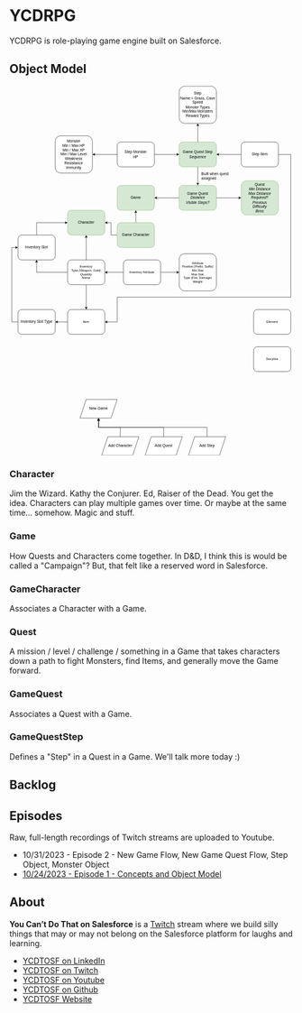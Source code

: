 # YCDRPG

YCDRPG is role-playing game engine built on Salesforce. 

## Object Model

<svg xmlns="http://www.w3.org/2000/svg" xmlns:xlink="http://www.w3.org/1999/xlink" version="1.1" width="916px" viewBox="-0.5 -0.5 916 1191" content="&lt;mxfile host=&quot;app.diagrams.net&quot; modified=&quot;2023-10-31T12:22:17.351Z&quot; agent=&quot;Mozilla/5.0 (Macintosh; Intel Mac OS X 10_15_7) AppleWebKit/537.36 (KHTML, like Gecko) Chrome/116.0.0.0 Safari/537.36&quot; etag=&quot;lqCE7R4EQlFsp98LW2d4&quot; version=&quot;22.0.7&quot; type=&quot;google&quot;&gt;&#10;  &lt;diagram name=&quot;Page-1&quot; id=&quot;z_PUVQzJIF3T8qcF3pUK&quot;&gt;&#10;    &lt;mxGraphModel dx=&quot;1197&quot; dy=&quot;1884&quot; grid=&quot;1&quot; gridSize=&quot;10&quot; guides=&quot;1&quot; tooltips=&quot;1&quot; connect=&quot;1&quot; arrows=&quot;1&quot; fold=&quot;1&quot; page=&quot;1&quot; pageScale=&quot;1&quot; pageWidth=&quot;850&quot; pageHeight=&quot;1100&quot; math=&quot;0&quot; shadow=&quot;0&quot;&gt;&#10;      &lt;root&gt;&#10;        &lt;mxCell id=&quot;0&quot; /&gt;&#10;        &lt;mxCell id=&quot;1&quot; parent=&quot;0&quot; /&gt;&#10;        &lt;mxCell id=&quot;bonW2UJbEylPmyyfrp2b-2&quot; value=&quot;Game&quot; style=&quot;rounded=1;whiteSpace=wrap;html=1;fillColor=#d5e8d4;strokeColor=#82b366;&quot; vertex=&quot;1&quot; parent=&quot;1&quot;&gt;&#10;          &lt;mxGeometry x=&quot;360&quot; y=&quot;120&quot; width=&quot;120&quot; height=&quot;80&quot; as=&quot;geometry&quot; /&gt;&#10;        &lt;/mxCell&gt;&#10;        &lt;mxCell id=&quot;bonW2UJbEylPmyyfrp2b-3&quot; value=&quot;Character&quot; style=&quot;rounded=1;whiteSpace=wrap;html=1;fillColor=#d5e8d4;strokeColor=#82b366;&quot; vertex=&quot;1&quot; parent=&quot;1&quot;&gt;&#10;          &lt;mxGeometry x=&quot;200&quot; y=&quot;200&quot; width=&quot;120&quot; height=&quot;80&quot; as=&quot;geometry&quot; /&gt;&#10;        &lt;/mxCell&gt;&#10;        &lt;mxCell id=&quot;bonW2UJbEylPmyyfrp2b-4&quot; value=&quot;&quot; style=&quot;endArrow=classic;html=1;rounded=0;exitX=1;exitY=0.5;exitDx=0;exitDy=0;entryX=1;entryY=0.5;entryDx=0;entryDy=0;edgeStyle=orthogonalEdgeStyle;&quot; edge=&quot;1&quot; parent=&quot;1&quot; source=&quot;bonW2UJbEylPmyyfrp2b-35&quot; target=&quot;bonW2UJbEylPmyyfrp2b-10&quot;&gt;&#10;          &lt;mxGeometry width=&quot;50&quot; height=&quot;50&quot; relative=&quot;1&quot; as=&quot;geometry&quot;&gt;&#10;            &lt;mxPoint x=&quot;250&quot; y=&quot;180&quot; as=&quot;sourcePoint&quot; /&gt;&#10;            &lt;mxPoint x=&quot;300&quot; y=&quot;130&quot; as=&quot;targetPoint&quot; /&gt;&#10;            &lt;Array as=&quot;points&quot;&gt;&#10;              &lt;mxPoint x=&quot;920&quot; y=&quot;20&quot; /&gt;&#10;              &lt;mxPoint x=&quot;920&quot; y=&quot;480&quot; /&gt;&#10;              &lt;mxPoint x=&quot;360&quot; y=&quot;480&quot; /&gt;&#10;              &lt;mxPoint x=&quot;360&quot; y=&quot;560&quot; /&gt;&#10;            &lt;/Array&gt;&#10;          &lt;/mxGeometry&gt;&#10;        &lt;/mxCell&gt;&#10;        &lt;mxCell id=&quot;bonW2UJbEylPmyyfrp2b-5&quot; value=&quot;&amp;lt;font style=&amp;quot;font-size: 10px;&amp;quot;&amp;gt;Inventory&amp;lt;br&amp;gt;&amp;lt;i&amp;gt;Type (Weapon, Gold)&amp;lt;br&amp;gt;Quantity&amp;lt;br&amp;gt;Name&amp;lt;br&amp;gt;&amp;lt;/i&amp;gt;&amp;lt;/font&amp;gt;&quot; style=&quot;rounded=1;whiteSpace=wrap;html=1;&quot; vertex=&quot;1&quot; parent=&quot;1&quot;&gt;&#10;          &lt;mxGeometry x=&quot;200&quot; y=&quot;360&quot; width=&quot;120&quot; height=&quot;80&quot; as=&quot;geometry&quot; /&gt;&#10;        &lt;/mxCell&gt;&#10;        &lt;mxCell id=&quot;bonW2UJbEylPmyyfrp2b-6&quot; value=&quot;Inventory Slot&quot; style=&quot;rounded=1;whiteSpace=wrap;html=1;&quot; vertex=&quot;1&quot; parent=&quot;1&quot;&gt;&#10;          &lt;mxGeometry x=&quot;40&quot; y=&quot;280&quot; width=&quot;120&quot; height=&quot;80&quot; as=&quot;geometry&quot; /&gt;&#10;        &lt;/mxCell&gt;&#10;        &lt;mxCell id=&quot;bonW2UJbEylPmyyfrp2b-7&quot; value=&quot;&quot; style=&quot;endArrow=classic;html=1;rounded=0;exitX=0.5;exitY=0;exitDx=0;exitDy=0;entryX=0;entryY=0.5;entryDx=0;entryDy=0;edgeStyle=orthogonalEdgeStyle;&quot; edge=&quot;1&quot; parent=&quot;1&quot; source=&quot;bonW2UJbEylPmyyfrp2b-6&quot; target=&quot;bonW2UJbEylPmyyfrp2b-3&quot;&gt;&#10;          &lt;mxGeometry width=&quot;50&quot; height=&quot;50&quot; relative=&quot;1&quot; as=&quot;geometry&quot;&gt;&#10;            &lt;mxPoint x=&quot;270&quot; y=&quot;210&quot; as=&quot;sourcePoint&quot; /&gt;&#10;            &lt;mxPoint x=&quot;370&quot; y=&quot;170&quot; as=&quot;targetPoint&quot; /&gt;&#10;          &lt;/mxGeometry&gt;&#10;        &lt;/mxCell&gt;&#10;        &lt;mxCell id=&quot;bonW2UJbEylPmyyfrp2b-8&quot; value=&quot;&quot; style=&quot;endArrow=classic;html=1;rounded=0;exitX=0.5;exitY=0;exitDx=0;exitDy=0;entryX=0.5;entryY=1;entryDx=0;entryDy=0;edgeStyle=orthogonalEdgeStyle;&quot; edge=&quot;1&quot; parent=&quot;1&quot; source=&quot;bonW2UJbEylPmyyfrp2b-5&quot; target=&quot;bonW2UJbEylPmyyfrp2b-3&quot;&gt;&#10;          &lt;mxGeometry width=&quot;50&quot; height=&quot;50&quot; relative=&quot;1&quot; as=&quot;geometry&quot;&gt;&#10;            &lt;mxPoint x=&quot;110&quot; y=&quot;290&quot; as=&quot;sourcePoint&quot; /&gt;&#10;            &lt;mxPoint x=&quot;210&quot; y=&quot;250&quot; as=&quot;targetPoint&quot; /&gt;&#10;          &lt;/mxGeometry&gt;&#10;        &lt;/mxCell&gt;&#10;        &lt;mxCell id=&quot;bonW2UJbEylPmyyfrp2b-9&quot; value=&quot;&quot; style=&quot;endArrow=classic;html=1;rounded=0;exitX=0;exitY=0.5;exitDx=0;exitDy=0;entryX=0.5;entryY=1;entryDx=0;entryDy=0;edgeStyle=orthogonalEdgeStyle;&quot; edge=&quot;1&quot; parent=&quot;1&quot; source=&quot;bonW2UJbEylPmyyfrp2b-5&quot; target=&quot;bonW2UJbEylPmyyfrp2b-6&quot;&gt;&#10;          &lt;mxGeometry width=&quot;50&quot; height=&quot;50&quot; relative=&quot;1&quot; as=&quot;geometry&quot;&gt;&#10;            &lt;mxPoint x=&quot;270&quot; y=&quot;370&quot; as=&quot;sourcePoint&quot; /&gt;&#10;            &lt;mxPoint x=&quot;270&quot; y=&quot;290&quot; as=&quot;targetPoint&quot; /&gt;&#10;          &lt;/mxGeometry&gt;&#10;        &lt;/mxCell&gt;&#10;        &lt;mxCell id=&quot;bonW2UJbEylPmyyfrp2b-10&quot; value=&quot;&amp;lt;font style=&amp;quot;font-size: 10px;&amp;quot;&amp;gt;Item&amp;lt;br&amp;gt;&amp;lt;/font&amp;gt;&quot; style=&quot;rounded=1;whiteSpace=wrap;html=1;&quot; vertex=&quot;1&quot; parent=&quot;1&quot;&gt;&#10;          &lt;mxGeometry x=&quot;200&quot; y=&quot;520&quot; width=&quot;120&quot; height=&quot;80&quot; as=&quot;geometry&quot; /&gt;&#10;        &lt;/mxCell&gt;&#10;        &lt;mxCell id=&quot;bonW2UJbEylPmyyfrp2b-11&quot; value=&quot;Inventory Slot Type&quot; style=&quot;rounded=1;whiteSpace=wrap;html=1;&quot; vertex=&quot;1&quot; parent=&quot;1&quot;&gt;&#10;          &lt;mxGeometry x=&quot;40&quot; y=&quot;520&quot; width=&quot;120&quot; height=&quot;80&quot; as=&quot;geometry&quot; /&gt;&#10;        &lt;/mxCell&gt;&#10;        &lt;mxCell id=&quot;bonW2UJbEylPmyyfrp2b-12&quot; value=&quot;&quot; style=&quot;endArrow=classic;html=1;rounded=0;exitX=0;exitY=0.5;exitDx=0;exitDy=0;entryX=1;entryY=0.5;entryDx=0;entryDy=0;&quot; edge=&quot;1&quot; parent=&quot;1&quot; source=&quot;bonW2UJbEylPmyyfrp2b-10&quot; target=&quot;bonW2UJbEylPmyyfrp2b-11&quot;&gt;&#10;          &lt;mxGeometry width=&quot;50&quot; height=&quot;50&quot; relative=&quot;1&quot; as=&quot;geometry&quot;&gt;&#10;            &lt;mxPoint x=&quot;120&quot; y=&quot;540&quot; as=&quot;sourcePoint&quot; /&gt;&#10;            &lt;mxPoint x=&quot;170&quot; y=&quot;490&quot; as=&quot;targetPoint&quot; /&gt;&#10;          &lt;/mxGeometry&gt;&#10;        &lt;/mxCell&gt;&#10;        &lt;mxCell id=&quot;bonW2UJbEylPmyyfrp2b-15&quot; value=&quot;&quot; style=&quot;endArrow=classic;html=1;rounded=0;exitX=0;exitY=0.5;exitDx=0;exitDy=0;entryX=0;entryY=0.5;entryDx=0;entryDy=0;edgeStyle=orthogonalEdgeStyle;&quot; edge=&quot;1&quot; parent=&quot;1&quot; source=&quot;bonW2UJbEylPmyyfrp2b-11&quot; target=&quot;bonW2UJbEylPmyyfrp2b-6&quot;&gt;&#10;          &lt;mxGeometry width=&quot;50&quot; height=&quot;50&quot; relative=&quot;1&quot; as=&quot;geometry&quot;&gt;&#10;            &lt;mxPoint x=&quot;210&quot; y=&quot;410&quot; as=&quot;sourcePoint&quot; /&gt;&#10;            &lt;mxPoint x=&quot;110&quot; y=&quot;370&quot; as=&quot;targetPoint&quot; /&gt;&#10;            &lt;Array as=&quot;points&quot;&gt;&#10;              &lt;mxPoint x=&quot;20&quot; y=&quot;560&quot; /&gt;&#10;              &lt;mxPoint x=&quot;20&quot; y=&quot;320&quot; /&gt;&#10;            &lt;/Array&gt;&#10;          &lt;/mxGeometry&gt;&#10;        &lt;/mxCell&gt;&#10;        &lt;mxCell id=&quot;bonW2UJbEylPmyyfrp2b-16&quot; value=&quot;&quot; style=&quot;endArrow=classic;html=1;rounded=0;exitX=0.5;exitY=1;exitDx=0;exitDy=0;edgeStyle=orthogonalEdgeStyle;&quot; edge=&quot;1&quot; parent=&quot;1&quot; source=&quot;bonW2UJbEylPmyyfrp2b-5&quot; target=&quot;bonW2UJbEylPmyyfrp2b-10&quot;&gt;&#10;          &lt;mxGeometry width=&quot;50&quot; height=&quot;50&quot; relative=&quot;1&quot; as=&quot;geometry&quot;&gt;&#10;            &lt;mxPoint x=&quot;270&quot; y=&quot;370&quot; as=&quot;sourcePoint&quot; /&gt;&#10;            &lt;mxPoint x=&quot;270&quot; y=&quot;290&quot; as=&quot;targetPoint&quot; /&gt;&#10;          &lt;/mxGeometry&gt;&#10;        &lt;/mxCell&gt;&#10;        &lt;mxCell id=&quot;bonW2UJbEylPmyyfrp2b-17&quot; value=&quot;&amp;lt;font style=&amp;quot;font-size: 10px;&amp;quot;&amp;gt;Attribute&amp;lt;br&amp;gt;Position (Prefix, Suffix)&amp;lt;br&amp;gt;Min Stat&amp;lt;br&amp;gt;Max Stat&amp;lt;br&amp;gt;Type (Fire, Damage)&amp;lt;br&amp;gt;Weight&amp;lt;br&amp;gt;&amp;lt;/font&amp;gt;&quot; style=&quot;rounded=1;whiteSpace=wrap;html=1;&quot; vertex=&quot;1&quot; parent=&quot;1&quot;&gt;&#10;          &lt;mxGeometry x=&quot;560&quot; y=&quot;340&quot; width=&quot;120&quot; height=&quot;120&quot; as=&quot;geometry&quot; /&gt;&#10;        &lt;/mxCell&gt;&#10;        &lt;mxCell id=&quot;bonW2UJbEylPmyyfrp2b-18&quot; value=&quot;&amp;lt;font style=&amp;quot;font-size: 10px;&amp;quot;&amp;gt;Inventory Attribute&amp;lt;br&amp;gt;&amp;lt;/font&amp;gt;&quot; style=&quot;rounded=1;whiteSpace=wrap;html=1;&quot; vertex=&quot;1&quot; parent=&quot;1&quot;&gt;&#10;          &lt;mxGeometry x=&quot;380&quot; y=&quot;360&quot; width=&quot;120&quot; height=&quot;80&quot; as=&quot;geometry&quot; /&gt;&#10;        &lt;/mxCell&gt;&#10;        &lt;mxCell id=&quot;bonW2UJbEylPmyyfrp2b-19&quot; value=&quot;&quot; style=&quot;endArrow=classic;html=1;rounded=0;exitX=0;exitY=0.5;exitDx=0;exitDy=0;edgeStyle=orthogonalEdgeStyle;&quot; edge=&quot;1&quot; parent=&quot;1&quot; source=&quot;bonW2UJbEylPmyyfrp2b-18&quot; target=&quot;bonW2UJbEylPmyyfrp2b-5&quot;&gt;&#10;          &lt;mxGeometry width=&quot;50&quot; height=&quot;50&quot; relative=&quot;1&quot; as=&quot;geometry&quot;&gt;&#10;            &lt;mxPoint x=&quot;270&quot; y=&quot;450&quot; as=&quot;sourcePoint&quot; /&gt;&#10;            &lt;mxPoint x=&quot;270&quot; y=&quot;530&quot; as=&quot;targetPoint&quot; /&gt;&#10;          &lt;/mxGeometry&gt;&#10;        &lt;/mxCell&gt;&#10;        &lt;mxCell id=&quot;bonW2UJbEylPmyyfrp2b-20&quot; value=&quot;&quot; style=&quot;endArrow=classic;html=1;rounded=0;exitX=1;exitY=0.5;exitDx=0;exitDy=0;edgeStyle=orthogonalEdgeStyle;entryX=0;entryY=0.5;entryDx=0;entryDy=0;&quot; edge=&quot;1&quot; parent=&quot;1&quot; source=&quot;bonW2UJbEylPmyyfrp2b-18&quot; target=&quot;bonW2UJbEylPmyyfrp2b-17&quot;&gt;&#10;          &lt;mxGeometry width=&quot;50&quot; height=&quot;50&quot; relative=&quot;1&quot; as=&quot;geometry&quot;&gt;&#10;            &lt;mxPoint x=&quot;390&quot; y=&quot;410&quot; as=&quot;sourcePoint&quot; /&gt;&#10;            &lt;mxPoint x=&quot;330&quot; y=&quot;410&quot; as=&quot;targetPoint&quot; /&gt;&#10;          &lt;/mxGeometry&gt;&#10;        &lt;/mxCell&gt;&#10;        &lt;mxCell id=&quot;bonW2UJbEylPmyyfrp2b-21&quot; value=&quot;Game Quest&amp;lt;br&amp;gt;&amp;lt;i&amp;gt;Distance&amp;lt;br&amp;gt;Visible Steps?&amp;lt;br&amp;gt;&amp;lt;/i&amp;gt;&quot; style=&quot;rounded=1;whiteSpace=wrap;html=1;fillColor=#d5e8d4;strokeColor=#82b366;&quot; vertex=&quot;1&quot; parent=&quot;1&quot;&gt;&#10;          &lt;mxGeometry x=&quot;560&quot; y=&quot;120&quot; width=&quot;120&quot; height=&quot;80&quot; as=&quot;geometry&quot; /&gt;&#10;        &lt;/mxCell&gt;&#10;        &lt;mxCell id=&quot;bonW2UJbEylPmyyfrp2b-22&quot; value=&quot;&quot; style=&quot;endArrow=classic;html=1;rounded=0;entryX=1;entryY=0.5;entryDx=0;entryDy=0;edgeStyle=orthogonalEdgeStyle;&quot; edge=&quot;1&quot; parent=&quot;1&quot; source=&quot;bonW2UJbEylPmyyfrp2b-21&quot; target=&quot;bonW2UJbEylPmyyfrp2b-2&quot;&gt;&#10;          &lt;mxGeometry width=&quot;50&quot; height=&quot;50&quot; relative=&quot;1&quot; as=&quot;geometry&quot;&gt;&#10;            &lt;mxPoint x=&quot;270&quot; y=&quot;210&quot; as=&quot;sourcePoint&quot; /&gt;&#10;            &lt;mxPoint x=&quot;370&quot; y=&quot;170&quot; as=&quot;targetPoint&quot; /&gt;&#10;          &lt;/mxGeometry&gt;&#10;        &lt;/mxCell&gt;&#10;        &lt;mxCell id=&quot;bonW2UJbEylPmyyfrp2b-23&quot; value=&quot;Quest&amp;lt;br&amp;gt;&amp;lt;i&amp;gt;Min Distance&amp;lt;br&amp;gt;Max Distance&amp;lt;br&amp;gt;Required?&amp;lt;br&amp;gt;Previous&amp;lt;br&amp;gt;Difficulty&amp;lt;br&amp;gt;Boss&amp;lt;br&amp;gt;&amp;lt;/i&amp;gt;&quot; style=&quot;rounded=1;whiteSpace=wrap;html=1;fillColor=#d5e8d4;strokeColor=#82b366;&quot; vertex=&quot;1&quot; parent=&quot;1&quot;&gt;&#10;          &lt;mxGeometry x=&quot;760&quot; y=&quot;105&quot; width=&quot;120&quot; height=&quot;110&quot; as=&quot;geometry&quot; /&gt;&#10;        &lt;/mxCell&gt;&#10;        &lt;mxCell id=&quot;bonW2UJbEylPmyyfrp2b-24&quot; value=&quot;&quot; style=&quot;endArrow=classic;html=1;rounded=0;entryX=0;entryY=0.5;entryDx=0;entryDy=0;edgeStyle=orthogonalEdgeStyle;exitX=1;exitY=0.5;exitDx=0;exitDy=0;&quot; edge=&quot;1&quot; parent=&quot;1&quot; source=&quot;bonW2UJbEylPmyyfrp2b-21&quot; target=&quot;bonW2UJbEylPmyyfrp2b-23&quot;&gt;&#10;          &lt;mxGeometry width=&quot;50&quot; height=&quot;50&quot; relative=&quot;1&quot; as=&quot;geometry&quot;&gt;&#10;            &lt;mxPoint x=&quot;570&quot; y=&quot;170&quot; as=&quot;sourcePoint&quot; /&gt;&#10;            &lt;mxPoint x=&quot;490&quot; y=&quot;170&quot; as=&quot;targetPoint&quot; /&gt;&#10;          &lt;/mxGeometry&gt;&#10;        &lt;/mxCell&gt;&#10;        &lt;mxCell id=&quot;bonW2UJbEylPmyyfrp2b-25&quot; value=&quot;&amp;lt;font style=&amp;quot;font-size: 10px;&amp;quot;&amp;gt;Element&amp;lt;br&amp;gt;&amp;lt;/font&amp;gt;&quot; style=&quot;rounded=1;whiteSpace=wrap;html=1;&quot; vertex=&quot;1&quot; parent=&quot;1&quot;&gt;&#10;          &lt;mxGeometry x=&quot;800&quot; y=&quot;520&quot; width=&quot;120&quot; height=&quot;80&quot; as=&quot;geometry&quot; /&gt;&#10;        &lt;/mxCell&gt;&#10;        &lt;mxCell id=&quot;bonW2UJbEylPmyyfrp2b-26&quot; value=&quot;Game Quest Step&amp;lt;br&amp;gt;&amp;lt;i&amp;gt;Sequence&amp;lt;/i&amp;gt;&quot; style=&quot;rounded=1;whiteSpace=wrap;html=1;fillColor=#d5e8d4;strokeColor=#82b366;&quot; vertex=&quot;1&quot; parent=&quot;1&quot;&gt;&#10;          &lt;mxGeometry x=&quot;560&quot; y=&quot;-20&quot; width=&quot;120&quot; height=&quot;80&quot; as=&quot;geometry&quot; /&gt;&#10;        &lt;/mxCell&gt;&#10;        &lt;mxCell id=&quot;bonW2UJbEylPmyyfrp2b-27&quot; value=&quot;Step&amp;lt;br&amp;gt;Name = Grass, Cave&amp;lt;br&amp;gt;Speed&amp;lt;br&amp;gt;Monster Types&amp;lt;br&amp;gt;Min/Max Monsters&amp;lt;br&amp;gt;Reward Types&quot; style=&quot;rounded=1;whiteSpace=wrap;html=1;&quot; vertex=&quot;1&quot; parent=&quot;1&quot;&gt;&#10;          &lt;mxGeometry x=&quot;560&quot; y=&quot;-200&quot; width=&quot;120&quot; height=&quot;120&quot; as=&quot;geometry&quot; /&gt;&#10;        &lt;/mxCell&gt;&#10;        &lt;mxCell id=&quot;bonW2UJbEylPmyyfrp2b-28&quot; value=&quot;&quot; style=&quot;endArrow=classic;html=1;rounded=0;entryX=0.5;entryY=0;entryDx=0;entryDy=0;edgeStyle=orthogonalEdgeStyle;exitX=0.5;exitY=1;exitDx=0;exitDy=0;&quot; edge=&quot;1&quot; parent=&quot;1&quot; source=&quot;bonW2UJbEylPmyyfrp2b-26&quot; target=&quot;bonW2UJbEylPmyyfrp2b-21&quot;&gt;&#10;          &lt;mxGeometry width=&quot;50&quot; height=&quot;50&quot; relative=&quot;1&quot; as=&quot;geometry&quot;&gt;&#10;            &lt;mxPoint x=&quot;570&quot; y=&quot;170&quot; as=&quot;sourcePoint&quot; /&gt;&#10;            &lt;mxPoint x=&quot;490&quot; y=&quot;170&quot; as=&quot;targetPoint&quot; /&gt;&#10;          &lt;/mxGeometry&gt;&#10;        &lt;/mxCell&gt;&#10;        &lt;mxCell id=&quot;bonW2UJbEylPmyyfrp2b-29&quot; value=&quot;Built when quest assigned&quot; style=&quot;text;html=1;strokeColor=none;fillColor=none;align=left;verticalAlign=middle;whiteSpace=wrap;rounded=0;&quot; vertex=&quot;1&quot; parent=&quot;1&quot;&gt;&#10;          &lt;mxGeometry x=&quot;630&quot; y=&quot;75&quot; width=&quot;100&quot; height=&quot;30&quot; as=&quot;geometry&quot; /&gt;&#10;        &lt;/mxCell&gt;&#10;        &lt;mxCell id=&quot;bonW2UJbEylPmyyfrp2b-30&quot; value=&quot;&quot; style=&quot;endArrow=classic;html=1;rounded=0;entryX=0.5;entryY=1;entryDx=0;entryDy=0;edgeStyle=orthogonalEdgeStyle;exitX=0.5;exitY=0;exitDx=0;exitDy=0;&quot; edge=&quot;1&quot; parent=&quot;1&quot; source=&quot;bonW2UJbEylPmyyfrp2b-26&quot; target=&quot;bonW2UJbEylPmyyfrp2b-27&quot;&gt;&#10;          &lt;mxGeometry width=&quot;50&quot; height=&quot;50&quot; relative=&quot;1&quot; as=&quot;geometry&quot;&gt;&#10;            &lt;mxPoint x=&quot;630&quot; y=&quot;70&quot; as=&quot;sourcePoint&quot; /&gt;&#10;            &lt;mxPoint x=&quot;630&quot; y=&quot;130&quot; as=&quot;targetPoint&quot; /&gt;&#10;          &lt;/mxGeometry&gt;&#10;        &lt;/mxCell&gt;&#10;        &lt;mxCell id=&quot;bonW2UJbEylPmyyfrp2b-31&quot; value=&quot;Step Monster&amp;lt;br&amp;gt;HP&quot; style=&quot;rounded=1;whiteSpace=wrap;html=1;&quot; vertex=&quot;1&quot; parent=&quot;1&quot;&gt;&#10;          &lt;mxGeometry x=&quot;360&quot; y=&quot;-20&quot; width=&quot;120&quot; height=&quot;80&quot; as=&quot;geometry&quot; /&gt;&#10;        &lt;/mxCell&gt;&#10;        &lt;mxCell id=&quot;bonW2UJbEylPmyyfrp2b-32&quot; value=&quot;&quot; style=&quot;endArrow=classic;html=1;rounded=0;entryX=0;entryY=0.5;entryDx=0;entryDy=0;edgeStyle=orthogonalEdgeStyle;exitX=1;exitY=0.5;exitDx=0;exitDy=0;&quot; edge=&quot;1&quot; parent=&quot;1&quot; source=&quot;bonW2UJbEylPmyyfrp2b-31&quot; target=&quot;bonW2UJbEylPmyyfrp2b-26&quot;&gt;&#10;          &lt;mxGeometry width=&quot;50&quot; height=&quot;50&quot; relative=&quot;1&quot; as=&quot;geometry&quot;&gt;&#10;            &lt;mxPoint x=&quot;570&quot; y=&quot;170&quot; as=&quot;sourcePoint&quot; /&gt;&#10;            &lt;mxPoint x=&quot;490&quot; y=&quot;170&quot; as=&quot;targetPoint&quot; /&gt;&#10;          &lt;/mxGeometry&gt;&#10;        &lt;/mxCell&gt;&#10;        &lt;mxCell id=&quot;bonW2UJbEylPmyyfrp2b-33&quot; value=&quot;Monster&amp;lt;br&amp;gt;Min / Max HP&amp;lt;br&amp;gt;Min / Max XP&amp;lt;br&amp;gt;Min / Max Level&amp;lt;br&amp;gt;Weakness&amp;lt;br&amp;gt;Resistance&amp;lt;br&amp;gt;Immunity&quot; style=&quot;rounded=1;whiteSpace=wrap;html=1;&quot; vertex=&quot;1&quot; parent=&quot;1&quot;&gt;&#10;          &lt;mxGeometry x=&quot;160&quot; y=&quot;-40&quot; width=&quot;120&quot; height=&quot;120&quot; as=&quot;geometry&quot; /&gt;&#10;        &lt;/mxCell&gt;&#10;        &lt;mxCell id=&quot;bonW2UJbEylPmyyfrp2b-34&quot; value=&quot;&quot; style=&quot;endArrow=classic;html=1;rounded=0;entryX=1;entryY=0.5;entryDx=0;entryDy=0;edgeStyle=orthogonalEdgeStyle;exitX=0;exitY=0.5;exitDx=0;exitDy=0;&quot; edge=&quot;1&quot; parent=&quot;1&quot; source=&quot;bonW2UJbEylPmyyfrp2b-31&quot; target=&quot;bonW2UJbEylPmyyfrp2b-33&quot;&gt;&#10;          &lt;mxGeometry width=&quot;50&quot; height=&quot;50&quot; relative=&quot;1&quot; as=&quot;geometry&quot;&gt;&#10;            &lt;mxPoint x=&quot;310&quot; y=&quot;80&quot; as=&quot;sourcePoint&quot; /&gt;&#10;            &lt;mxPoint x=&quot;570&quot; y=&quot;30&quot; as=&quot;targetPoint&quot; /&gt;&#10;          &lt;/mxGeometry&gt;&#10;        &lt;/mxCell&gt;&#10;        &lt;mxCell id=&quot;bonW2UJbEylPmyyfrp2b-35&quot; value=&quot;Step Item&quot; style=&quot;rounded=1;whiteSpace=wrap;html=1;&quot; vertex=&quot;1&quot; parent=&quot;1&quot;&gt;&#10;          &lt;mxGeometry x=&quot;760&quot; y=&quot;-20&quot; width=&quot;120&quot; height=&quot;80&quot; as=&quot;geometry&quot; /&gt;&#10;        &lt;/mxCell&gt;&#10;        &lt;mxCell id=&quot;bonW2UJbEylPmyyfrp2b-36&quot; value=&quot;&quot; style=&quot;endArrow=classic;html=1;rounded=0;entryX=1;entryY=0.5;entryDx=0;entryDy=0;edgeStyle=orthogonalEdgeStyle;exitX=0;exitY=0.5;exitDx=0;exitDy=0;&quot; edge=&quot;1&quot; parent=&quot;1&quot; source=&quot;bonW2UJbEylPmyyfrp2b-35&quot; target=&quot;bonW2UJbEylPmyyfrp2b-26&quot;&gt;&#10;          &lt;mxGeometry width=&quot;50&quot; height=&quot;50&quot; relative=&quot;1&quot; as=&quot;geometry&quot;&gt;&#10;            &lt;mxPoint x=&quot;490&quot; y=&quot;30&quot; as=&quot;sourcePoint&quot; /&gt;&#10;            &lt;mxPoint x=&quot;570&quot; y=&quot;30&quot; as=&quot;targetPoint&quot; /&gt;&#10;          &lt;/mxGeometry&gt;&#10;        &lt;/mxCell&gt;&#10;        &lt;mxCell id=&quot;bonW2UJbEylPmyyfrp2b-38&quot; value=&quot;&quot; style=&quot;endArrow=classic;html=1;rounded=0;entryX=0.5;entryY=1;entryDx=0;entryDy=0;edgeStyle=orthogonalEdgeStyle;&quot; edge=&quot;1&quot; parent=&quot;1&quot; source=&quot;bonW2UJbEylPmyyfrp2b-40&quot; target=&quot;bonW2UJbEylPmyyfrp2b-2&quot;&gt;&#10;          &lt;mxGeometry width=&quot;50&quot; height=&quot;50&quot; relative=&quot;1&quot; as=&quot;geometry&quot;&gt;&#10;            &lt;mxPoint x=&quot;270&quot; y=&quot;370&quot; as=&quot;sourcePoint&quot; /&gt;&#10;            &lt;mxPoint x=&quot;270&quot; y=&quot;290&quot; as=&quot;targetPoint&quot; /&gt;&#10;          &lt;/mxGeometry&gt;&#10;        &lt;/mxCell&gt;&#10;        &lt;mxCell id=&quot;bonW2UJbEylPmyyfrp2b-40&quot; value=&quot;Game Character&quot; style=&quot;rounded=1;whiteSpace=wrap;html=1;fillColor=#d5e8d4;strokeColor=#82b366;&quot; vertex=&quot;1&quot; parent=&quot;1&quot;&gt;&#10;          &lt;mxGeometry x=&quot;360&quot; y=&quot;240&quot; width=&quot;120&quot; height=&quot;80&quot; as=&quot;geometry&quot; /&gt;&#10;        &lt;/mxCell&gt;&#10;        &lt;mxCell id=&quot;bonW2UJbEylPmyyfrp2b-41&quot; value=&quot;&quot; style=&quot;endArrow=classic;html=1;rounded=0;exitX=0;exitY=0.5;exitDx=0;exitDy=0;edgeStyle=orthogonalEdgeStyle;&quot; edge=&quot;1&quot; parent=&quot;1&quot; source=&quot;bonW2UJbEylPmyyfrp2b-40&quot; target=&quot;bonW2UJbEylPmyyfrp2b-3&quot;&gt;&#10;          &lt;mxGeometry width=&quot;50&quot; height=&quot;50&quot; relative=&quot;1&quot; as=&quot;geometry&quot;&gt;&#10;            &lt;mxPoint x=&quot;270&quot; y=&quot;370&quot; as=&quot;sourcePoint&quot; /&gt;&#10;            &lt;mxPoint x=&quot;270&quot; y=&quot;290&quot; as=&quot;targetPoint&quot; /&gt;&#10;          &lt;/mxGeometry&gt;&#10;        &lt;/mxCell&gt;&#10;        &lt;mxCell id=&quot;bonW2UJbEylPmyyfrp2b-42&quot; value=&quot;&amp;lt;font style=&amp;quot;font-size: 10px;&amp;quot;&amp;gt;Storyline&amp;lt;br&amp;gt;&amp;lt;/font&amp;gt;&quot; style=&quot;rounded=1;whiteSpace=wrap;html=1;&quot; vertex=&quot;1&quot; parent=&quot;1&quot;&gt;&#10;          &lt;mxGeometry x=&quot;800&quot; y=&quot;640&quot; width=&quot;120&quot; height=&quot;80&quot; as=&quot;geometry&quot; /&gt;&#10;        &lt;/mxCell&gt;&#10;        &lt;mxCell id=&quot;bonW2UJbEylPmyyfrp2b-43&quot; value=&quot;New Game&quot; style=&quot;shape=parallelogram;perimeter=parallelogramPerimeter;whiteSpace=wrap;html=1;fixedSize=1;&quot; vertex=&quot;1&quot; parent=&quot;1&quot;&gt;&#10;          &lt;mxGeometry x=&quot;240&quot; y=&quot;810&quot; width=&quot;120&quot; height=&quot;60&quot; as=&quot;geometry&quot; /&gt;&#10;        &lt;/mxCell&gt;&#10;        &lt;mxCell id=&quot;bonW2UJbEylPmyyfrp2b-44&quot; value=&quot;Add Character&quot; style=&quot;shape=parallelogram;perimeter=parallelogramPerimeter;whiteSpace=wrap;html=1;fixedSize=1;&quot; vertex=&quot;1&quot; parent=&quot;1&quot;&gt;&#10;          &lt;mxGeometry x=&quot;310&quot; y=&quot;930&quot; width=&quot;120&quot; height=&quot;60&quot; as=&quot;geometry&quot; /&gt;&#10;        &lt;/mxCell&gt;&#10;        &lt;mxCell id=&quot;bonW2UJbEylPmyyfrp2b-46&quot; value=&quot;&quot; style=&quot;endArrow=classic;html=1;rounded=0;exitX=0.5;exitY=0;exitDx=0;exitDy=0;entryX=0.5;entryY=1;entryDx=0;entryDy=0;edgeStyle=orthogonalEdgeStyle;&quot; edge=&quot;1&quot; parent=&quot;1&quot; source=&quot;bonW2UJbEylPmyyfrp2b-44&quot; target=&quot;bonW2UJbEylPmyyfrp2b-43&quot;&gt;&#10;          &lt;mxGeometry width=&quot;50&quot; height=&quot;50&quot; relative=&quot;1&quot; as=&quot;geometry&quot;&gt;&#10;            &lt;mxPoint x=&quot;210&quot; y=&quot;410&quot; as=&quot;sourcePoint&quot; /&gt;&#10;            &lt;mxPoint x=&quot;110&quot; y=&quot;370&quot; as=&quot;targetPoint&quot; /&gt;&#10;          &lt;/mxGeometry&gt;&#10;        &lt;/mxCell&gt;&#10;        &lt;mxCell id=&quot;bonW2UJbEylPmyyfrp2b-47&quot; value=&quot;Add Quest&quot; style=&quot;shape=parallelogram;perimeter=parallelogramPerimeter;whiteSpace=wrap;html=1;fixedSize=1;&quot; vertex=&quot;1&quot; parent=&quot;1&quot;&gt;&#10;          &lt;mxGeometry x=&quot;450&quot; y=&quot;930&quot; width=&quot;120&quot; height=&quot;60&quot; as=&quot;geometry&quot; /&gt;&#10;        &lt;/mxCell&gt;&#10;        &lt;mxCell id=&quot;bonW2UJbEylPmyyfrp2b-48&quot; value=&quot;&quot; style=&quot;endArrow=classic;html=1;rounded=0;exitX=0.5;exitY=0;exitDx=0;exitDy=0;edgeStyle=orthogonalEdgeStyle;entryX=0.5;entryY=1;entryDx=0;entryDy=0;&quot; edge=&quot;1&quot; parent=&quot;1&quot; source=&quot;bonW2UJbEylPmyyfrp2b-47&quot; target=&quot;bonW2UJbEylPmyyfrp2b-43&quot;&gt;&#10;          &lt;mxGeometry width=&quot;50&quot; height=&quot;50&quot; relative=&quot;1&quot; as=&quot;geometry&quot;&gt;&#10;            &lt;mxPoint x=&quot;380&quot; y=&quot;940&quot; as=&quot;sourcePoint&quot; /&gt;&#10;            &lt;mxPoint x=&quot;280&quot; y=&quot;900&quot; as=&quot;targetPoint&quot; /&gt;&#10;          &lt;/mxGeometry&gt;&#10;        &lt;/mxCell&gt;&#10;        &lt;mxCell id=&quot;bonW2UJbEylPmyyfrp2b-49&quot; value=&quot;Add Step&quot; style=&quot;shape=parallelogram;perimeter=parallelogramPerimeter;whiteSpace=wrap;html=1;fixedSize=1;&quot; vertex=&quot;1&quot; parent=&quot;1&quot;&gt;&#10;          &lt;mxGeometry x=&quot;590&quot; y=&quot;930&quot; width=&quot;120&quot; height=&quot;60&quot; as=&quot;geometry&quot; /&gt;&#10;        &lt;/mxCell&gt;&#10;        &lt;mxCell id=&quot;bonW2UJbEylPmyyfrp2b-50&quot; value=&quot;&quot; style=&quot;endArrow=classic;html=1;rounded=0;exitX=0.5;exitY=0;exitDx=0;exitDy=0;edgeStyle=orthogonalEdgeStyle;entryX=0.5;entryY=1;entryDx=0;entryDy=0;&quot; edge=&quot;1&quot; parent=&quot;1&quot; source=&quot;bonW2UJbEylPmyyfrp2b-49&quot; target=&quot;bonW2UJbEylPmyyfrp2b-43&quot;&gt;&#10;          &lt;mxGeometry width=&quot;50&quot; height=&quot;50&quot; relative=&quot;1&quot; as=&quot;geometry&quot;&gt;&#10;            &lt;mxPoint x=&quot;520&quot; y=&quot;940&quot; as=&quot;sourcePoint&quot; /&gt;&#10;            &lt;mxPoint x=&quot;560&quot; y=&quot;960&quot; as=&quot;targetPoint&quot; /&gt;&#10;          &lt;/mxGeometry&gt;&#10;        &lt;/mxCell&gt;&#10;      &lt;/root&gt;&#10;    &lt;/mxGraphModel&gt;&#10;  &lt;/diagram&gt;&#10;&lt;/mxfile&gt;&#10;" onclick="(function(svg){var src=window.event.target||window.event.srcElement;while (src!=null&amp;&amp;src.nodeName.toLowerCase()!='a'){src=src.parentNode;}if(src==null){if(svg.wnd!=null&amp;&amp;!svg.wnd.closed){svg.wnd.focus();}else{var r=function(evt){if(evt.data=='ready'&amp;&amp;evt.source==svg.wnd){svg.wnd.postMessage(decodeURIComponent(svg.getAttribute('content')),'*');window.removeEventListener('message',r);}};window.addEventListener('message',r);svg.wnd=window.open('https://viewer.diagrams.net/?client=1&amp;page=0&amp;edit=_blank');}}})(this);" style="cursor:pointer;max-width:100%;max-height:1191px;"><defs/><g><rect x="347" y="320" width="120" height="80" rx="12" ry="12" fill="#d5e8d4" stroke="#82b366" pointer-events="all"/><g transform="translate(-0.5 -0.5)"><switch><foreignObject pointer-events="none" width="100%" height="100%" requiredFeatures="http://www.w3.org/TR/SVG11/feature#Extensibility" style="overflow: visible; text-align: left;"><div xmlns="http://www.w3.org/1999/xhtml" style="display: flex; align-items: unsafe center; justify-content: unsafe center; width: 118px; height: 1px; padding-top: 360px; margin-left: 348px;"><div data-drawio-colors="color: rgb(0, 0, 0); " style="box-sizing: border-box; font-size: 0px; text-align: center;"><div style="display: inline-block; font-size: 12px; font-family: Helvetica; color: rgb(0, 0, 0); line-height: 1.2; pointer-events: all; white-space: normal; overflow-wrap: normal;">Game</div></div></div></foreignObject><text x="407" y="364" fill="rgb(0, 0, 0)" font-family="Helvetica" font-size="12px" text-anchor="middle">Game</text></switch></g><rect x="187" y="400" width="120" height="80" rx="12" ry="12" fill="#d5e8d4" stroke="#82b366" pointer-events="all"/><g transform="translate(-0.5 -0.5)"><switch><foreignObject pointer-events="none" width="100%" height="100%" requiredFeatures="http://www.w3.org/TR/SVG11/feature#Extensibility" style="overflow: visible; text-align: left;"><div xmlns="http://www.w3.org/1999/xhtml" style="display: flex; align-items: unsafe center; justify-content: unsafe center; width: 118px; height: 1px; padding-top: 440px; margin-left: 188px;"><div data-drawio-colors="color: rgb(0, 0, 0); " style="box-sizing: border-box; font-size: 0px; text-align: center;"><div style="display: inline-block; font-size: 12px; font-family: Helvetica; color: rgb(0, 0, 0); line-height: 1.2; pointer-events: all; white-space: normal; overflow-wrap: normal;">Character</div></div></div></foreignObject><text x="247" y="444" fill="rgb(0, 0, 0)" font-family="Helvetica" font-size="12px" text-anchor="middle">Character</text></switch></g><path d="M 867 220 L 907 220 L 907 680 L 347 680 L 347 760 L 313.37 760" fill="none" stroke="rgb(0, 0, 0)" stroke-miterlimit="10" pointer-events="stroke"/><path d="M 308.12 760 L 315.12 756.5 L 313.37 760 L 315.12 763.5 Z" fill="rgb(0, 0, 0)" stroke="rgb(0, 0, 0)" stroke-miterlimit="10" pointer-events="all"/><rect x="187" y="560" width="120" height="80" rx="12" ry="12" fill="rgb(255, 255, 255)" stroke="rgb(0, 0, 0)" pointer-events="all"/><g transform="translate(-0.5 -0.5)"><switch><foreignObject pointer-events="none" width="100%" height="100%" requiredFeatures="http://www.w3.org/TR/SVG11/feature#Extensibility" style="overflow: visible; text-align: left;"><div xmlns="http://www.w3.org/1999/xhtml" style="display: flex; align-items: unsafe center; justify-content: unsafe center; width: 118px; height: 1px; padding-top: 600px; margin-left: 188px;"><div data-drawio-colors="color: rgb(0, 0, 0); " style="box-sizing: border-box; font-size: 0px; text-align: center;"><div style="display: inline-block; font-size: 12px; font-family: Helvetica; color: rgb(0, 0, 0); line-height: 1.2; pointer-events: all; white-space: normal; overflow-wrap: normal;"><font style="font-size: 10px;">Inventory<br /><i>Type (Weapon, Gold)<br />Quantity<br />Name<br /></i></font></div></div></div></foreignObject><text x="247" y="604" fill="rgb(0, 0, 0)" font-family="Helvetica" font-size="12px" text-anchor="middle">Inventory...</text></switch></g><rect x="27" y="480" width="120" height="80" rx="12" ry="12" fill="rgb(255, 255, 255)" stroke="rgb(0, 0, 0)" pointer-events="all"/><g transform="translate(-0.5 -0.5)"><switch><foreignObject pointer-events="none" width="100%" height="100%" requiredFeatures="http://www.w3.org/TR/SVG11/feature#Extensibility" style="overflow: visible; text-align: left;"><div xmlns="http://www.w3.org/1999/xhtml" style="display: flex; align-items: unsafe center; justify-content: unsafe center; width: 118px; height: 1px; padding-top: 520px; margin-left: 28px;"><div data-drawio-colors="color: rgb(0, 0, 0); " style="box-sizing: border-box; font-size: 0px; text-align: center;"><div style="display: inline-block; font-size: 12px; font-family: Helvetica; color: rgb(0, 0, 0); line-height: 1.2; pointer-events: all; white-space: normal; overflow-wrap: normal;">Inventory Slot</div></div></div></foreignObject><text x="87" y="524" fill="rgb(0, 0, 0)" font-family="Helvetica" font-size="12px" text-anchor="middle">Inventory Slot</text></switch></g><path d="M 87 480 L 87 440 L 180.63 440" fill="none" stroke="rgb(0, 0, 0)" stroke-miterlimit="10" pointer-events="stroke"/><path d="M 185.88 440 L 178.88 443.5 L 180.63 440 L 178.88 436.5 Z" fill="rgb(0, 0, 0)" stroke="rgb(0, 0, 0)" stroke-miterlimit="10" pointer-events="all"/><path d="M 247 560 L 247 486.37" fill="none" stroke="rgb(0, 0, 0)" stroke-miterlimit="10" pointer-events="stroke"/><path d="M 247 481.12 L 250.5 488.12 L 247 486.37 L 243.5 488.12 Z" fill="rgb(0, 0, 0)" stroke="rgb(0, 0, 0)" stroke-miterlimit="10" pointer-events="all"/><path d="M 187 600 L 87 600 L 87 566.37" fill="none" stroke="rgb(0, 0, 0)" stroke-miterlimit="10" pointer-events="stroke"/><path d="M 87 561.12 L 90.5 568.12 L 87 566.37 L 83.5 568.12 Z" fill="rgb(0, 0, 0)" stroke="rgb(0, 0, 0)" stroke-miterlimit="10" pointer-events="all"/><rect x="187" y="720" width="120" height="80" rx="12" ry="12" fill="rgb(255, 255, 255)" stroke="rgb(0, 0, 0)" pointer-events="all"/><g transform="translate(-0.5 -0.5)"><switch><foreignObject pointer-events="none" width="100%" height="100%" requiredFeatures="http://www.w3.org/TR/SVG11/feature#Extensibility" style="overflow: visible; text-align: left;"><div xmlns="http://www.w3.org/1999/xhtml" style="display: flex; align-items: unsafe center; justify-content: unsafe center; width: 118px; height: 1px; padding-top: 760px; margin-left: 188px;"><div data-drawio-colors="color: rgb(0, 0, 0); " style="box-sizing: border-box; font-size: 0px; text-align: center;"><div style="display: inline-block; font-size: 12px; font-family: Helvetica; color: rgb(0, 0, 0); line-height: 1.2; pointer-events: all; white-space: normal; overflow-wrap: normal;"><font style="font-size: 10px;">Item<br /></font></div></div></div></foreignObject><text x="247" y="764" fill="rgb(0, 0, 0)" font-family="Helvetica" font-size="12px" text-anchor="middle">Item&#xa;</text></switch></g><rect x="27" y="720" width="120" height="80" rx="12" ry="12" fill="rgb(255, 255, 255)" stroke="rgb(0, 0, 0)" pointer-events="all"/><g transform="translate(-0.5 -0.5)"><switch><foreignObject pointer-events="none" width="100%" height="100%" requiredFeatures="http://www.w3.org/TR/SVG11/feature#Extensibility" style="overflow: visible; text-align: left;"><div xmlns="http://www.w3.org/1999/xhtml" style="display: flex; align-items: unsafe center; justify-content: unsafe center; width: 118px; height: 1px; padding-top: 760px; margin-left: 28px;"><div data-drawio-colors="color: rgb(0, 0, 0); " style="box-sizing: border-box; font-size: 0px; text-align: center;"><div style="display: inline-block; font-size: 12px; font-family: Helvetica; color: rgb(0, 0, 0); line-height: 1.2; pointer-events: all; white-space: normal; overflow-wrap: normal;">Inventory Slot Type</div></div></div></foreignObject><text x="87" y="764" fill="rgb(0, 0, 0)" font-family="Helvetica" font-size="12px" text-anchor="middle">Inventory Slot Type</text></switch></g><path d="M 187 760 L 153.37 760" fill="none" stroke="rgb(0, 0, 0)" stroke-miterlimit="10" pointer-events="stroke"/><path d="M 148.12 760 L 155.12 756.5 L 153.37 760 L 155.12 763.5 Z" fill="rgb(0, 0, 0)" stroke="rgb(0, 0, 0)" stroke-miterlimit="10" pointer-events="all"/><path d="M 27 760 L 7 760 L 7 520 L 20.63 520" fill="none" stroke="rgb(0, 0, 0)" stroke-miterlimit="10" pointer-events="stroke"/><path d="M 25.88 520 L 18.88 523.5 L 20.63 520 L 18.88 516.5 Z" fill="rgb(0, 0, 0)" stroke="rgb(0, 0, 0)" stroke-miterlimit="10" pointer-events="all"/><path d="M 247 640 L 247 713.63" fill="none" stroke="rgb(0, 0, 0)" stroke-miterlimit="10" pointer-events="stroke"/><path d="M 247 718.88 L 243.5 711.88 L 247 713.63 L 250.5 711.88 Z" fill="rgb(0, 0, 0)" stroke="rgb(0, 0, 0)" stroke-miterlimit="10" pointer-events="all"/><rect x="547" y="540" width="120" height="120" rx="18" ry="18" fill="rgb(255, 255, 255)" stroke="rgb(0, 0, 0)" pointer-events="all"/><g transform="translate(-0.5 -0.5)"><switch><foreignObject pointer-events="none" width="100%" height="100%" requiredFeatures="http://www.w3.org/TR/SVG11/feature#Extensibility" style="overflow: visible; text-align: left;"><div xmlns="http://www.w3.org/1999/xhtml" style="display: flex; align-items: unsafe center; justify-content: unsafe center; width: 118px; height: 1px; padding-top: 600px; margin-left: 548px;"><div data-drawio-colors="color: rgb(0, 0, 0); " style="box-sizing: border-box; font-size: 0px; text-align: center;"><div style="display: inline-block; font-size: 12px; font-family: Helvetica; color: rgb(0, 0, 0); line-height: 1.2; pointer-events: all; white-space: normal; overflow-wrap: normal;"><font style="font-size: 10px;">Attribute<br />Position (Prefix, Suffix)<br />Min Stat<br />Max Stat<br />Type (Fire, Damage)<br />Weight<br /></font></div></div></div></foreignObject><text x="607" y="604" fill="rgb(0, 0, 0)" font-family="Helvetica" font-size="12px" text-anchor="middle">Attribute...</text></switch></g><rect x="367" y="560" width="120" height="80" rx="12" ry="12" fill="rgb(255, 255, 255)" stroke="rgb(0, 0, 0)" pointer-events="all"/><g transform="translate(-0.5 -0.5)"><switch><foreignObject pointer-events="none" width="100%" height="100%" requiredFeatures="http://www.w3.org/TR/SVG11/feature#Extensibility" style="overflow: visible; text-align: left;"><div xmlns="http://www.w3.org/1999/xhtml" style="display: flex; align-items: unsafe center; justify-content: unsafe center; width: 118px; height: 1px; padding-top: 600px; margin-left: 368px;"><div data-drawio-colors="color: rgb(0, 0, 0); " style="box-sizing: border-box; font-size: 0px; text-align: center;"><div style="display: inline-block; font-size: 12px; font-family: Helvetica; color: rgb(0, 0, 0); line-height: 1.2; pointer-events: all; white-space: normal; overflow-wrap: normal;"><font style="font-size: 10px;">Inventory Attribute<br /></font></div></div></div></foreignObject><text x="427" y="604" fill="rgb(0, 0, 0)" font-family="Helvetica" font-size="12px" text-anchor="middle">Inventory Attribute&#xa;</text></switch></g><path d="M 367 600 L 313.37 600" fill="none" stroke="rgb(0, 0, 0)" stroke-miterlimit="10" pointer-events="stroke"/><path d="M 308.12 600 L 315.12 596.5 L 313.37 600 L 315.12 603.5 Z" fill="rgb(0, 0, 0)" stroke="rgb(0, 0, 0)" stroke-miterlimit="10" pointer-events="all"/><path d="M 487 600 L 540.63 600" fill="none" stroke="rgb(0, 0, 0)" stroke-miterlimit="10" pointer-events="stroke"/><path d="M 545.88 600 L 538.88 603.5 L 540.63 600 L 538.88 596.5 Z" fill="rgb(0, 0, 0)" stroke="rgb(0, 0, 0)" stroke-miterlimit="10" pointer-events="all"/><rect x="547" y="320" width="120" height="80" rx="12" ry="12" fill="#d5e8d4" stroke="#82b366" pointer-events="all"/><g transform="translate(-0.5 -0.5)"><switch><foreignObject pointer-events="none" width="100%" height="100%" requiredFeatures="http://www.w3.org/TR/SVG11/feature#Extensibility" style="overflow: visible; text-align: left;"><div xmlns="http://www.w3.org/1999/xhtml" style="display: flex; align-items: unsafe center; justify-content: unsafe center; width: 118px; height: 1px; padding-top: 360px; margin-left: 548px;"><div data-drawio-colors="color: rgb(0, 0, 0); " style="box-sizing: border-box; font-size: 0px; text-align: center;"><div style="display: inline-block; font-size: 12px; font-family: Helvetica; color: rgb(0, 0, 0); line-height: 1.2; pointer-events: all; white-space: normal; overflow-wrap: normal;">Game Quest<br /><i>Distance<br />Visible Steps?<br /></i></div></div></div></foreignObject><text x="607" y="364" fill="rgb(0, 0, 0)" font-family="Helvetica" font-size="12px" text-anchor="middle">Game Quest...</text></switch></g><path d="M 547 360 L 473.37 360" fill="none" stroke="rgb(0, 0, 0)" stroke-miterlimit="10" pointer-events="stroke"/><path d="M 468.12 360 L 475.12 356.5 L 473.37 360 L 475.12 363.5 Z" fill="rgb(0, 0, 0)" stroke="rgb(0, 0, 0)" stroke-miterlimit="10" pointer-events="all"/><rect x="747" y="305" width="120" height="110" rx="16.5" ry="16.5" fill="#d5e8d4" stroke="#82b366" pointer-events="all"/><g transform="translate(-0.5 -0.5)"><switch><foreignObject pointer-events="none" width="100%" height="100%" requiredFeatures="http://www.w3.org/TR/SVG11/feature#Extensibility" style="overflow: visible; text-align: left;"><div xmlns="http://www.w3.org/1999/xhtml" style="display: flex; align-items: unsafe center; justify-content: unsafe center; width: 118px; height: 1px; padding-top: 360px; margin-left: 748px;"><div data-drawio-colors="color: rgb(0, 0, 0); " style="box-sizing: border-box; font-size: 0px; text-align: center;"><div style="display: inline-block; font-size: 12px; font-family: Helvetica; color: rgb(0, 0, 0); line-height: 1.2; pointer-events: all; white-space: normal; overflow-wrap: normal;">Quest<br /><i>Min Distance<br />Max Distance<br />Required?<br />Previous<br />Difficulty<br />Boss<br /></i></div></div></div></foreignObject><text x="807" y="364" fill="rgb(0, 0, 0)" font-family="Helvetica" font-size="12px" text-anchor="middle">Quest...</text></switch></g><path d="M 667 360 L 740.63 360" fill="none" stroke="rgb(0, 0, 0)" stroke-miterlimit="10" pointer-events="stroke"/><path d="M 745.88 360 L 738.88 363.5 L 740.63 360 L 738.88 356.5 Z" fill="rgb(0, 0, 0)" stroke="rgb(0, 0, 0)" stroke-miterlimit="10" pointer-events="all"/><rect x="787" y="720" width="120" height="80" rx="12" ry="12" fill="rgb(255, 255, 255)" stroke="rgb(0, 0, 0)" pointer-events="all"/><g transform="translate(-0.5 -0.5)"><switch><foreignObject pointer-events="none" width="100%" height="100%" requiredFeatures="http://www.w3.org/TR/SVG11/feature#Extensibility" style="overflow: visible; text-align: left;"><div xmlns="http://www.w3.org/1999/xhtml" style="display: flex; align-items: unsafe center; justify-content: unsafe center; width: 118px; height: 1px; padding-top: 760px; margin-left: 788px;"><div data-drawio-colors="color: rgb(0, 0, 0); " style="box-sizing: border-box; font-size: 0px; text-align: center;"><div style="display: inline-block; font-size: 12px; font-family: Helvetica; color: rgb(0, 0, 0); line-height: 1.2; pointer-events: all; white-space: normal; overflow-wrap: normal;"><font style="font-size: 10px;">Element<br /></font></div></div></div></foreignObject><text x="847" y="764" fill="rgb(0, 0, 0)" font-family="Helvetica" font-size="12px" text-anchor="middle">Element&#xa;</text></switch></g><rect x="547" y="180" width="120" height="80" rx="12" ry="12" fill="#d5e8d4" stroke="#82b366" pointer-events="all"/><g transform="translate(-0.5 -0.5)"><switch><foreignObject pointer-events="none" width="100%" height="100%" requiredFeatures="http://www.w3.org/TR/SVG11/feature#Extensibility" style="overflow: visible; text-align: left;"><div xmlns="http://www.w3.org/1999/xhtml" style="display: flex; align-items: unsafe center; justify-content: unsafe center; width: 118px; height: 1px; padding-top: 220px; margin-left: 548px;"><div data-drawio-colors="color: rgb(0, 0, 0); " style="box-sizing: border-box; font-size: 0px; text-align: center;"><div style="display: inline-block; font-size: 12px; font-family: Helvetica; color: rgb(0, 0, 0); line-height: 1.2; pointer-events: all; white-space: normal; overflow-wrap: normal;">Game Quest Step<br /><i>Sequence</i></div></div></div></foreignObject><text x="607" y="224" fill="rgb(0, 0, 0)" font-family="Helvetica" font-size="12px" text-anchor="middle">Game Quest Step...</text></switch></g><rect x="547" y="0" width="120" height="120" rx="18" ry="18" fill="rgb(255, 255, 255)" stroke="rgb(0, 0, 0)" pointer-events="all"/><g transform="translate(-0.5 -0.5)"><switch><foreignObject pointer-events="none" width="100%" height="100%" requiredFeatures="http://www.w3.org/TR/SVG11/feature#Extensibility" style="overflow: visible; text-align: left;"><div xmlns="http://www.w3.org/1999/xhtml" style="display: flex; align-items: unsafe center; justify-content: unsafe center; width: 118px; height: 1px; padding-top: 60px; margin-left: 548px;"><div data-drawio-colors="color: rgb(0, 0, 0); " style="box-sizing: border-box; font-size: 0px; text-align: center;"><div style="display: inline-block; font-size: 12px; font-family: Helvetica; color: rgb(0, 0, 0); line-height: 1.2; pointer-events: all; white-space: normal; overflow-wrap: normal;">Step<br />Name = Grass, Cave<br />Speed<br />Monster Types<br />Min/Max Monsters<br />Reward Types</div></div></div></foreignObject><text x="607" y="64" fill="rgb(0, 0, 0)" font-family="Helvetica" font-size="12px" text-anchor="middle">Step...</text></switch></g><path d="M 607 260 L 607 313.63" fill="none" stroke="rgb(0, 0, 0)" stroke-miterlimit="10" pointer-events="stroke"/><path d="M 607 318.88 L 603.5 311.88 L 607 313.63 L 610.5 311.88 Z" fill="rgb(0, 0, 0)" stroke="rgb(0, 0, 0)" stroke-miterlimit="10" pointer-events="all"/><rect x="617" y="275" width="100" height="30" fill="none" stroke="none" pointer-events="all"/><g transform="translate(-0.5 -0.5)"><switch><foreignObject pointer-events="none" width="100%" height="100%" requiredFeatures="http://www.w3.org/TR/SVG11/feature#Extensibility" style="overflow: visible; text-align: left;"><div xmlns="http://www.w3.org/1999/xhtml" style="display: flex; align-items: unsafe center; justify-content: unsafe flex-start; width: 98px; height: 1px; padding-top: 290px; margin-left: 619px;"><div data-drawio-colors="color: rgb(0, 0, 0); " style="box-sizing: border-box; font-size: 0px; text-align: left;"><div style="display: inline-block; font-size: 12px; font-family: Helvetica; color: rgb(0, 0, 0); line-height: 1.2; pointer-events: all; white-space: normal; overflow-wrap: normal;">Built when quest assigned</div></div></div></foreignObject><text x="619" y="294" fill="rgb(0, 0, 0)" font-family="Helvetica" font-size="12px">Built when quest...</text></switch></g><path d="M 607 180 L 607 126.37" fill="none" stroke="rgb(0, 0, 0)" stroke-miterlimit="10" pointer-events="stroke"/><path d="M 607 121.12 L 610.5 128.12 L 607 126.37 L 603.5 128.12 Z" fill="rgb(0, 0, 0)" stroke="rgb(0, 0, 0)" stroke-miterlimit="10" pointer-events="all"/><rect x="347" y="180" width="120" height="80" rx="12" ry="12" fill="rgb(255, 255, 255)" stroke="rgb(0, 0, 0)" pointer-events="all"/><g transform="translate(-0.5 -0.5)"><switch><foreignObject pointer-events="none" width="100%" height="100%" requiredFeatures="http://www.w3.org/TR/SVG11/feature#Extensibility" style="overflow: visible; text-align: left;"><div xmlns="http://www.w3.org/1999/xhtml" style="display: flex; align-items: unsafe center; justify-content: unsafe center; width: 118px; height: 1px; padding-top: 220px; margin-left: 348px;"><div data-drawio-colors="color: rgb(0, 0, 0); " style="box-sizing: border-box; font-size: 0px; text-align: center;"><div style="display: inline-block; font-size: 12px; font-family: Helvetica; color: rgb(0, 0, 0); line-height: 1.2; pointer-events: all; white-space: normal; overflow-wrap: normal;">Step Monster<br />HP</div></div></div></foreignObject><text x="407" y="224" fill="rgb(0, 0, 0)" font-family="Helvetica" font-size="12px" text-anchor="middle">Step Monster...</text></switch></g><path d="M 467 220 L 540.63 220" fill="none" stroke="rgb(0, 0, 0)" stroke-miterlimit="10" pointer-events="stroke"/><path d="M 545.88 220 L 538.88 223.5 L 540.63 220 L 538.88 216.5 Z" fill="rgb(0, 0, 0)" stroke="rgb(0, 0, 0)" stroke-miterlimit="10" pointer-events="all"/><rect x="147" y="160" width="120" height="120" rx="18" ry="18" fill="rgb(255, 255, 255)" stroke="rgb(0, 0, 0)" pointer-events="all"/><g transform="translate(-0.5 -0.5)"><switch><foreignObject pointer-events="none" width="100%" height="100%" requiredFeatures="http://www.w3.org/TR/SVG11/feature#Extensibility" style="overflow: visible; text-align: left;"><div xmlns="http://www.w3.org/1999/xhtml" style="display: flex; align-items: unsafe center; justify-content: unsafe center; width: 118px; height: 1px; padding-top: 220px; margin-left: 148px;"><div data-drawio-colors="color: rgb(0, 0, 0); " style="box-sizing: border-box; font-size: 0px; text-align: center;"><div style="display: inline-block; font-size: 12px; font-family: Helvetica; color: rgb(0, 0, 0); line-height: 1.2; pointer-events: all; white-space: normal; overflow-wrap: normal;">Monster<br />Min / Max HP<br />Min / Max XP<br />Min / Max Level<br />Weakness<br />Resistance<br />Immunity</div></div></div></foreignObject><text x="207" y="224" fill="rgb(0, 0, 0)" font-family="Helvetica" font-size="12px" text-anchor="middle">Monster...</text></switch></g><path d="M 347 220 L 273.37 220" fill="none" stroke="rgb(0, 0, 0)" stroke-miterlimit="10" pointer-events="stroke"/><path d="M 268.12 220 L 275.12 216.5 L 273.37 220 L 275.12 223.5 Z" fill="rgb(0, 0, 0)" stroke="rgb(0, 0, 0)" stroke-miterlimit="10" pointer-events="all"/><rect x="747" y="180" width="120" height="80" rx="12" ry="12" fill="rgb(255, 255, 255)" stroke="rgb(0, 0, 0)" pointer-events="all"/><g transform="translate(-0.5 -0.5)"><switch><foreignObject pointer-events="none" width="100%" height="100%" requiredFeatures="http://www.w3.org/TR/SVG11/feature#Extensibility" style="overflow: visible; text-align: left;"><div xmlns="http://www.w3.org/1999/xhtml" style="display: flex; align-items: unsafe center; justify-content: unsafe center; width: 118px; height: 1px; padding-top: 220px; margin-left: 748px;"><div data-drawio-colors="color: rgb(0, 0, 0); " style="box-sizing: border-box; font-size: 0px; text-align: center;"><div style="display: inline-block; font-size: 12px; font-family: Helvetica; color: rgb(0, 0, 0); line-height: 1.2; pointer-events: all; white-space: normal; overflow-wrap: normal;">Step Item</div></div></div></foreignObject><text x="807" y="224" fill="rgb(0, 0, 0)" font-family="Helvetica" font-size="12px" text-anchor="middle">Step Item</text></switch></g><path d="M 747 220 L 673.37 220" fill="none" stroke="rgb(0, 0, 0)" stroke-miterlimit="10" pointer-events="stroke"/><path d="M 668.12 220 L 675.12 216.5 L 673.37 220 L 675.12 223.5 Z" fill="rgb(0, 0, 0)" stroke="rgb(0, 0, 0)" stroke-miterlimit="10" pointer-events="all"/><path d="M 407 440 L 407 406.37" fill="none" stroke="rgb(0, 0, 0)" stroke-miterlimit="10" pointer-events="stroke"/><path d="M 407 401.12 L 410.5 408.12 L 407 406.37 L 403.5 408.12 Z" fill="rgb(0, 0, 0)" stroke="rgb(0, 0, 0)" stroke-miterlimit="10" pointer-events="all"/><rect x="347" y="440" width="120" height="80" rx="12" ry="12" fill="#d5e8d4" stroke="#82b366" pointer-events="all"/><g transform="translate(-0.5 -0.5)"><switch><foreignObject pointer-events="none" width="100%" height="100%" requiredFeatures="http://www.w3.org/TR/SVG11/feature#Extensibility" style="overflow: visible; text-align: left;"><div xmlns="http://www.w3.org/1999/xhtml" style="display: flex; align-items: unsafe center; justify-content: unsafe center; width: 118px; height: 1px; padding-top: 480px; margin-left: 348px;"><div data-drawio-colors="color: rgb(0, 0, 0); " style="box-sizing: border-box; font-size: 0px; text-align: center;"><div style="display: inline-block; font-size: 12px; font-family: Helvetica; color: rgb(0, 0, 0); line-height: 1.2; pointer-events: all; white-space: normal; overflow-wrap: normal;">Game Character</div></div></div></foreignObject><text x="407" y="484" fill="rgb(0, 0, 0)" font-family="Helvetica" font-size="12px" text-anchor="middle">Game Character</text></switch></g><path d="M 347 480 L 327 480 L 327 440 L 313.37 440" fill="none" stroke="rgb(0, 0, 0)" stroke-miterlimit="10" pointer-events="stroke"/><path d="M 308.12 440 L 315.12 436.5 L 313.37 440 L 315.12 443.5 Z" fill="rgb(0, 0, 0)" stroke="rgb(0, 0, 0)" stroke-miterlimit="10" pointer-events="all"/><rect x="787" y="840" width="120" height="80" rx="12" ry="12" fill="rgb(255, 255, 255)" stroke="rgb(0, 0, 0)" pointer-events="all"/><g transform="translate(-0.5 -0.5)"><switch><foreignObject pointer-events="none" width="100%" height="100%" requiredFeatures="http://www.w3.org/TR/SVG11/feature#Extensibility" style="overflow: visible; text-align: left;"><div xmlns="http://www.w3.org/1999/xhtml" style="display: flex; align-items: unsafe center; justify-content: unsafe center; width: 118px; height: 1px; padding-top: 880px; margin-left: 788px;"><div data-drawio-colors="color: rgb(0, 0, 0); " style="box-sizing: border-box; font-size: 0px; text-align: center;"><div style="display: inline-block; font-size: 12px; font-family: Helvetica; color: rgb(0, 0, 0); line-height: 1.2; pointer-events: all; white-space: normal; overflow-wrap: normal;"><font style="font-size: 10px;">Storyline<br /></font></div></div></div></foreignObject><text x="847" y="884" fill="rgb(0, 0, 0)" font-family="Helvetica" font-size="12px" text-anchor="middle">Storyline&#xa;</text></switch></g><path d="M 227 1070 L 247 1010 L 347 1010 L 327 1070 Z" fill="rgb(255, 255, 255)" stroke="rgb(0, 0, 0)" stroke-miterlimit="10" pointer-events="all"/><g transform="translate(-0.5 -0.5)"><switch><foreignObject pointer-events="none" width="100%" height="100%" requiredFeatures="http://www.w3.org/TR/SVG11/feature#Extensibility" style="overflow: visible; text-align: left;"><div xmlns="http://www.w3.org/1999/xhtml" style="display: flex; align-items: unsafe center; justify-content: unsafe center; width: 118px; height: 1px; padding-top: 1040px; margin-left: 228px;"><div data-drawio-colors="color: rgb(0, 0, 0); " style="box-sizing: border-box; font-size: 0px; text-align: center;"><div style="display: inline-block; font-size: 12px; font-family: Helvetica; color: rgb(0, 0, 0); line-height: 1.2; pointer-events: all; white-space: normal; overflow-wrap: normal;">New Game</div></div></div></foreignObject><text x="287" y="1044" fill="rgb(0, 0, 0)" font-family="Helvetica" font-size="12px" text-anchor="middle">New Game</text></switch></g><path d="M 297 1190 L 317 1130 L 417 1130 L 397 1190 Z" fill="rgb(255, 255, 255)" stroke="rgb(0, 0, 0)" stroke-miterlimit="10" pointer-events="all"/><g transform="translate(-0.5 -0.5)"><switch><foreignObject pointer-events="none" width="100%" height="100%" requiredFeatures="http://www.w3.org/TR/SVG11/feature#Extensibility" style="overflow: visible; text-align: left;"><div xmlns="http://www.w3.org/1999/xhtml" style="display: flex; align-items: unsafe center; justify-content: unsafe center; width: 118px; height: 1px; padding-top: 1160px; margin-left: 298px;"><div data-drawio-colors="color: rgb(0, 0, 0); " style="box-sizing: border-box; font-size: 0px; text-align: center;"><div style="display: inline-block; font-size: 12px; font-family: Helvetica; color: rgb(0, 0, 0); line-height: 1.2; pointer-events: all; white-space: normal; overflow-wrap: normal;">Add Character</div></div></div></foreignObject><text x="357" y="1164" fill="rgb(0, 0, 0)" font-family="Helvetica" font-size="12px" text-anchor="middle">Add Character</text></switch></g><path d="M 357 1130 L 357 1100 L 287 1100 L 287 1076.37" fill="none" stroke="rgb(0, 0, 0)" stroke-miterlimit="10" pointer-events="stroke"/><path d="M 287 1071.12 L 290.5 1078.12 L 287 1076.37 L 283.5 1078.12 Z" fill="rgb(0, 0, 0)" stroke="rgb(0, 0, 0)" stroke-miterlimit="10" pointer-events="all"/><path d="M 437 1190 L 457 1130 L 557 1130 L 537 1190 Z" fill="rgb(255, 255, 255)" stroke="rgb(0, 0, 0)" stroke-miterlimit="10" pointer-events="all"/><g transform="translate(-0.5 -0.5)"><switch><foreignObject pointer-events="none" width="100%" height="100%" requiredFeatures="http://www.w3.org/TR/SVG11/feature#Extensibility" style="overflow: visible; text-align: left;"><div xmlns="http://www.w3.org/1999/xhtml" style="display: flex; align-items: unsafe center; justify-content: unsafe center; width: 118px; height: 1px; padding-top: 1160px; margin-left: 438px;"><div data-drawio-colors="color: rgb(0, 0, 0); " style="box-sizing: border-box; font-size: 0px; text-align: center;"><div style="display: inline-block; font-size: 12px; font-family: Helvetica; color: rgb(0, 0, 0); line-height: 1.2; pointer-events: all; white-space: normal; overflow-wrap: normal;">Add Quest</div></div></div></foreignObject><text x="497" y="1164" fill="rgb(0, 0, 0)" font-family="Helvetica" font-size="12px" text-anchor="middle">Add Quest</text></switch></g><path d="M 497 1130 L 497 1100 L 287 1100 L 287 1076.37" fill="none" stroke="rgb(0, 0, 0)" stroke-miterlimit="10" pointer-events="stroke"/><path d="M 287 1071.12 L 290.5 1078.12 L 287 1076.37 L 283.5 1078.12 Z" fill="rgb(0, 0, 0)" stroke="rgb(0, 0, 0)" stroke-miterlimit="10" pointer-events="all"/><path d="M 577 1190 L 597 1130 L 697 1130 L 677 1190 Z" fill="rgb(255, 255, 255)" stroke="rgb(0, 0, 0)" stroke-miterlimit="10" pointer-events="all"/><g transform="translate(-0.5 -0.5)"><switch><foreignObject pointer-events="none" width="100%" height="100%" requiredFeatures="http://www.w3.org/TR/SVG11/feature#Extensibility" style="overflow: visible; text-align: left;"><div xmlns="http://www.w3.org/1999/xhtml" style="display: flex; align-items: unsafe center; justify-content: unsafe center; width: 118px; height: 1px; padding-top: 1160px; margin-left: 578px;"><div data-drawio-colors="color: rgb(0, 0, 0); " style="box-sizing: border-box; font-size: 0px; text-align: center;"><div style="display: inline-block; font-size: 12px; font-family: Helvetica; color: rgb(0, 0, 0); line-height: 1.2; pointer-events: all; white-space: normal; overflow-wrap: normal;">Add Step</div></div></div></foreignObject><text x="637" y="1164" fill="rgb(0, 0, 0)" font-family="Helvetica" font-size="12px" text-anchor="middle">Add Step</text></switch></g><path d="M 637 1130 L 637 1100 L 287 1100 L 287 1076.37" fill="none" stroke="rgb(0, 0, 0)" stroke-miterlimit="10" pointer-events="stroke"/><path d="M 287 1071.12 L 290.5 1078.12 L 287 1076.37 L 283.5 1078.12 Z" fill="rgb(0, 0, 0)" stroke="rgb(0, 0, 0)" stroke-miterlimit="10" pointer-events="all"/></g><switch><g requiredFeatures="http://www.w3.org/TR/SVG11/feature#Extensibility"/><a transform="translate(0,-5)" xlink:href="https://www.drawio.com/doc/faq/svg-export-text-problems" target="_blank"><text text-anchor="middle" font-size="10px" x="50%" y="100%">Text is not SVG - cannot display</text></a></switch></svg>

### Character
Jim the Wizard. Kathy the Conjurer. Ed, Raiser of the Dead. You get the idea. Characters can play multiple games over time. Or maybe at the same time... somehow. Magic and stuff.

### Game
How Quests and Characters come together. In D&D, I think this is would be called a "Campaign"? But, that felt like a reserved word in Salesforce.

### GameCharacter
Associates a Character with a Game.

### Quest
A mission / level / challenge / something in a Game that takes characters down a path to fight Monsters, find Items, and generally move the Game forward.

### GameQuest
Associates a Quest with a Game.

### GameQuestStep
Defines a "Step" in a Quest in a Game. We'll talk more today :)

## Backlog

## Episodes

Raw, full-length recordings of Twitch streams are uploaded to Youtube. 

- 10/31/2023 - Episode 2 - New Game Flow, New Game Quest Flow, Step Object, Monster Object
- [10/24/2023 - Episode 1 - Concepts and Object Model](https://www.youtube.com/watch?v=m4rAQFux_F4)

## About

**You Can’t Do That on Salesforce** is a [Twitch](https://twitch.com/ycdtosf) stream where we build silly things that may or may not belong on the Salesforce platform for laughs and learning.

- [YCDTOSF on LinkedIn](https://www.ycdtosf.com/linkedin)
- [YCDTOSF on Twitch](https://www.ycdtosf.com/twitch)
- [YCDTOSF on Youtube](https://www.ycdtosf.com/youtube)
- [YCDTOSF on Github](https://www.ycdtosf.com/github)
- [YCDTOSF Website](https://www.ycdtosf.com)